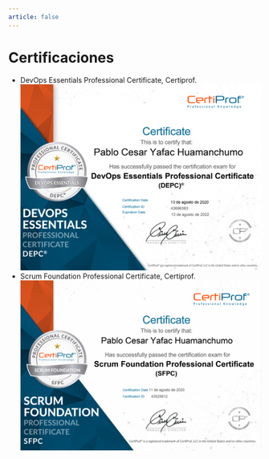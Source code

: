 ```yaml
---
article: false
---
```

# Certificaciones

+ DevOps Essentials Professional Certificate, Certiprof.
![DevOps](../../docs/.vuepress/public/platzi/certiprof/certificate-devops.jpg)
+ Scrum Foundation Professional Certificate, Certiprof.
![Scrum](../../docs/.vuepress/public/platzi/certiprof/certificate-scrum.jpg)
